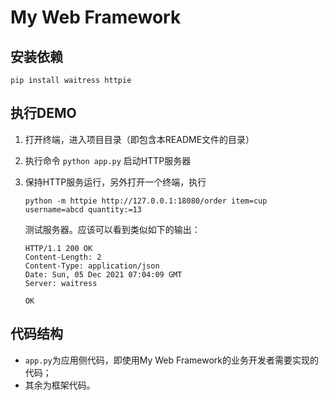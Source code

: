 # My Web Framework

## 安装依赖

`pip install waitress httpie`

## 执行DEMO

1. 打开终端，进入项目目录（即包含本README文件的目录）
2. 执行命令 `python app.py` 启动HTTP服务器
3. 保持HTTP服务运行，另外打开一个终端，执行

   ```shell
   python -m httpie http://127.0.0.1:18080/order item=cup username=abcd quantity:=13
   ```

   测试服务器。应该可以看到类似如下的输出：

   ```text
   HTTP/1.1 200 OK
   Content-Length: 2
   Content-Type: application/json
   Date: Sun, 05 Dec 2021 07:04:09 GMT
   Server: waitress

   OK
   ```

## 代码结构

* `app.py`为应用侧代码，即使用My Web Framework的业务开发者需要实现的代码；
* 其余为框架代码。
